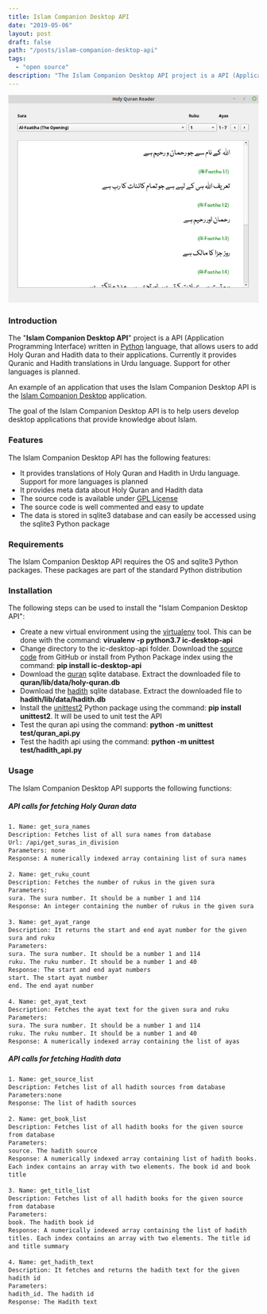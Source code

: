 ```yaml
---
title: Islam Companion Desktop API
date: "2019-05-06"
layout: post
draft: false
path: "/posts/islam-companion-desktop-api"
tags:
  - "open source"
description: "The Islam Companion Desktop API project is a API (Application Programming Interface) written in Python language, that allows users to add Holy Quran and Hadith data to their applications. Currently it provides Quranic and Hadith translations in Urdu language. Support for other languages is planned."
---
```


![Islam Companion Desktop API](./islamcompanion-desktop-api.png)

### Introduction
The "**Islam Companion Desktop API**" project is a API (Application Programming Interface) written in [Python](https://www.python.org/) language, that allows users to add Holy Quran and Hadith data to their applications. Currently it provides Quranic and Hadith translations in Urdu language. Support for other languages is planned.

An example of an application that uses the Islam Companion Desktop API is the [Islam Companion Desktop](/posts/islamcompanion-desktop) application.

The goal of the Islam Companion Desktop API is to help users develop desktop applications that provide knowledge about Islam.

### Features
The Islam Companion Desktop API has the following features:

* It provides translations of Holy Quran and Hadith in Urdu language. Support for more languages is planned
* It provides meta data about Holy Quran and Hadith data
* The source code is available under [GPL License](https://github.com/nadirlc/islam-companion-desktop-api/blob/master/LICENSE)
* The source code is well commented and easy to update
* The data is stored in sqlite3 database and can easily be accessed using the sqlite3 Python package  

### Requirements
The Islam Companion Desktop API requires the OS and sqlite3 Python packages. These packages are part of the standard Python distribution

### Installation
The following steps can be used to install the "Islam Companion Desktop API":

* Create a new virtual environment using the [virtualenv](https://virtualenv.pypa.io/en/latest/) tool. This can be done with the command: **virualenv -p python3.7 ic-desktop-api**
* Change directory to the ic-desktop-api folder. Download the [source code](https://github.com/nadirlc/islam-companion-desktop-api/archive/master.zip) from GitHub or install from Python Package index using the command: **pip install ic-desktop-api**
* Download the [quran](https://islamcompanion.pakjiddat.pk/islamcompanion/data/holy-quran.db.tar.bz2) sqlite database. Extract the downloaded file to **quran/lib/data/holy-quran.db**
* Download the [hadith](https://islamcompanion.pakjiddat.pk/islamcompanion/data/hadith.db.tar.bz2) sqlite database. Extract the downloaded file to **hadith/lib/data/hadith.db**
* Install the [unittest2](https://pypi.org/project/unittest2/) Python package using the command: **pip install unittest2**. It will be used to unit test the API
* Test the quran api using the command: **python -m unittest test/quran_api.py**
* Test the hadith api using the command: **python -m unittest test/hadith_api.py**

### Usage
The Islam Companion Desktop API supports the following functions:

##### API calls for fetching Holy Quran data

```
1. Name: get_sura_names
Description: Fetches list of all sura names from database
Url: /api/get_suras_in_division
Parameters: none
Response: A numerically indexed array containing list of sura names

2. Name: get_ruku_count
Description: Fetches the number of rukus in the given sura
Parameters:        
sura. The sura number. It should be a number 1 and 114                            
Response: An integer containing the number of rukus in the given sura

3. Name: get_ayat_range
Description: It returns the start and end ayat number for the given sura and ruku
Parameters:
sura. The sura number. It should be a number 1 and 114
ruku. The ruku number. It should be a number 1 and 40        
Response: The start and end ayat numbers
start. The start ayat number
end. The end ayat number

4. Name: get_ayat_text
Description: Fetches the ayat text for the given sura and ruku
Parameters:        
sura. The sura number. It should be a number 1 and 114
ruku. The ruku number. It should be a number 1 and 40        
Response: A numerically indexed array containing the list of ayas
```

##### API calls for fetching Hadith data

```
1. Name: get_source_list
Description: Fetches list of all hadith sources from database
Parameters:none
Response: The list of hadith sources

2. Name: get_book_list
Description: Fetches list of all hadith books for the given source from database
Parameters:        
source. The hadith source        
Response: A numerically indexed array containing list of hadith books. Each index contains an array with two elements. The book id and book title

3. Name: get_title_list
Description: Fetches list of all hadith books for the given source from database
Parameters:
book. The hadith book id        
Response: A numerically indexed array containing the list of hadith titles. Each index contains an array with two elements. The title id and title summary

4. Name: get_hadith_text
Description: It fetches and returns the hadith text for the given hadith id
Parameters:        
hadith_id. The hadith id        
Response: The Hadith text
```
